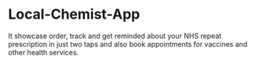 # Local-Chemist-App
It showcase order, track and get reminded about your NHS repeat prescription in just two taps and also book appointments for vaccines and other health services.
